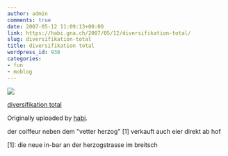 ```yaml
---
author: admin
comments: true
date: 2007-05-12 11:09:13+00:00
link: https://habi.gna.ch/2007/05/12/diversifikation-total/
slug: diversifikation-total
title: diversifikation total
wordpress_id: 938
categories:
- fun
- moblog
---
```



 [![](http://farm1.static.flickr.com/202/494652807_57af3844e8_m.jpg)](http://www.flickr.com/photos/habi/494652807/)
   

 
  [diversifikation total](http://www.flickr.com/photos/habi/494652807/)
    

  Originally uploaded by [habi](http://www.flickr.com/people/habi/).
 



der coiffeur neben dem "vetter herzog" [1] verkauft auch eier direkt ab hof  
  

  
  

[1]: die neue in-bar an der herzogstrasse im breitsch
  

